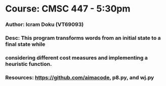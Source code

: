 # Course: CMSC 447 - 5:30pm
### Author: Icram Doku (VT69093)
### Desc: This program transforms words from an initial state to a final state while 
### considering different cost measures and implementing a heuristic function.
### Resources: https://github.com/aimacode, p8.py, and wj.py

